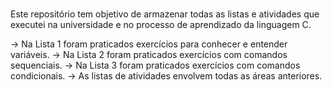# 
Este repositório tem objetivo de armazenar todas as listas e atividades que executei na universidade e no processo de aprendizado da linguagem C.

-> Na Lista 1 foram praticados exercícios para conhecer e entender variáveis.
-> Na Lista 2 foram praticados exercícios com comandos sequenciais.
-> Na Lista 3 foram praticados exercícios com comandos condicionais.
-> As listas de atividades envolvem todas as áreas anteriores.
